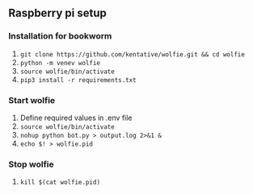 ## Raspberry pi setup

### Installation for bookworm
1. `git clone https://github.com/kentative/wolfie.git && cd wolfie` 
2. `python -m venev wolfie`
3. `source wolfie/bin/activate`
4. `pip3 install -r requirements.txt`

### Start wolfie
1. Define required values in .env file
2. `source wolfie/bin/activate`
2. `nohup python bot.py > output.log 2>&1 &`
3. `echo $! > wolfie.pid`

### Stop wolfie
1. `kill $(cat wolfie.pid)`